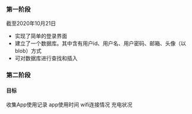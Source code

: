 ### 第一阶段
截至2020年10月21日
- 实现了简单的登录界面
- 建立了一个数据库。其中含有用户id、用户名、用户密码、邮箱、头像（以blob）方式
- 可对数据库进行查找和插入


### 第二阶段

#### 目标
 收集App使用记录
 app使用时间
 wifi连接情况
 充电状况





